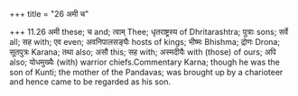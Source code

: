 +++
title = "26 अमी च"

+++
11.26 अमी these; च and; त्वाम् Thee; धृतराष्ट्रस्य of Dhritarashtra;
पुत्राः sons; सर्वे all; सह with; एव even; अवनिपालसङ्घैः hosts of kings;
भीष्मः Bhishma; द्रोणः Drona; सूतपुत्रः Karana; तथा also; असौ this; सह
with; अस्मदीयैः with (those) of ours; अपि also; योधमुख्यैः (with)
warrior chiefs.Commentary Karna; though he was the son of Kunti; the
mother of the Pandavas; was brought up by a charioteer and hence came to
be regarded as his son.
